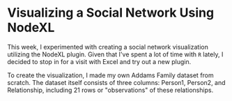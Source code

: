# Visualizing a Social Network Using NodeXL

This week, I experimented with creating a social network visualization utilizing the NodeXL plugin. Given that I've spent a lot of time with `R` lately, I decided to stop in for a visit with Excel and try out a new plugin.

To create the visualization, I made my own Addams Family dataset from scratch. The dataset itself consists of three columns: Person1, Person2, and Relationship, including 21 rows or "observations" of these relationships.





